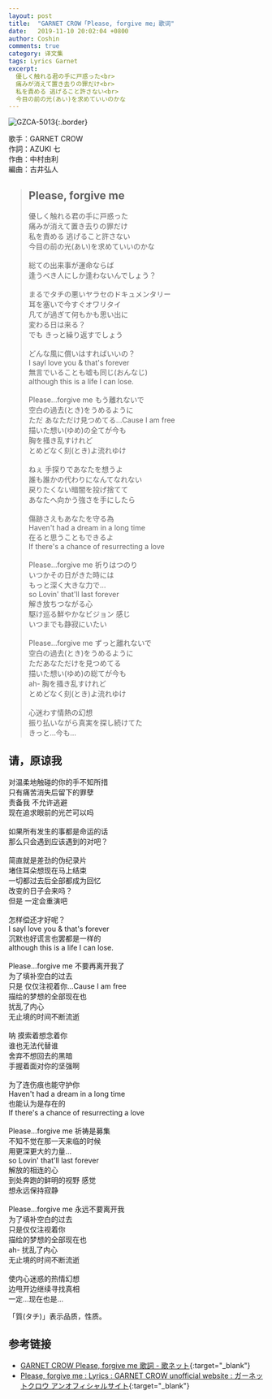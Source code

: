 ```yaml
---
layout: post
title:  "GARNET CROW「Please, forgive me」歌词"
date:   2019-11-10 20:02:04 +0800
author: Coshin
comments: true
category: 译文集
tags: Lyrics Garnet
excerpt:
  優しく触れる君の手に戸惑った<br>
  痛みが消えて置き去りの罪だけ<br>
  私を責める 逃げること許さない<br>
  今目の前の光(あい)を求めていいのかな
---
```

![GZCA-5013](https://ganekuro.github.io/images/discography/album/GZCA-5013.jpg){:.border}

歌手：GARNET CROW<br>
作詞：AZUKI 七<br>
作曲：中村由利<br>
編曲：古井弘人

<blockquote class="original">
  <h2>Please, forgive me</h2>
  <p>
    優しく触れる君の手に戸惑った<br>
    痛みが消えて置き去りの罪だけ<br>
    私を責める 逃げること許さない<br>
    今目の前の光(あい)を求めていいのかな<br>
    <br>
    総ての出来事が運命ならば<br>
    逢うべき人にしか逢わないんでしょう？<br>
    <br>
    まるでタチの悪いヤラセのドキュメンタリー<br>
    耳を塞いで今すぐオワリタイ<br>
    凡てが過ぎて何もかも思い出に<br>
    変わる日は来る？<br>
    でも きっと繰り返すでしょう<br>
    <br>
    どんな風に償いはすればいいの？<br>
    I sayl love you & that's forever<br>
    無言でいることも嘘も同じ(おんなじ)<br>
    although this is a life I can lose.<br>
    <br>
    Please...forgive me もう離れないで<br>
    空白の過去(とき)をうめるように<br>
    ただ あなただけ見つめてる…Cause I am free<br>
    描いた想い(ゆめ)の全てが今も<br>
    胸を掻き乱すけれど<br>
    とめどなく刻(とき)よ流れゆけ<br>
    <br>
    ねぇ 手探りであなたを想うよ<br>
    誰も誰かの代わりになんてなれない<br>
    戻りたくない暗闇を投げ捨てて<br>
    あなたへ向かう強さを手にしたら<br>
    <br>
    傷跡さえもあなたを守る為<br>
    Haven't had a dream in a long time<br>
    在ると思うこともできるよ<br>
    If there's a chance of resurrecting a love<br>
    <br>
    Please...forgive me 祈りはつのり<br>
    いつかその日がきた時には<br>
    もっと深く大きな力で…<br>
    so Lovin' that'll last forever<br>
    解き放ちつながる心<br>
    駆け巡る鮮やかなビジョン 感じ<br>
    いつまでも静寂にいたい<br>
    <br>
    Please...forgive me ずっと離れないで<br>
    空白の過去(とき)をうめるように<br>
    ただあなただけを見つめてる<br>
    描いた想い(ゆめ)の総てが今も<br>
    ah- 胸を掻き乱すけれど<br>
    とめどなく刻(とき)よ流れゆけ<br>
    <br>
    心迷わす情熱の幻想<br>
    振り払いながら真実を探し続けてた<br>
    きっと…今も…
  </p>
</blockquote>

<div class="translation">
  <h2>请，原谅我</h2>
  <p>
    对温柔地触碰的你的手不知所措<br>
    只有痛苦消失后留下的罪孽<br>
    责备我 不允许逃避<br>
    现在追求眼前的光芒可以吗<br>
    <br>
    如果所有发生的事都是命运的话<br>
    那么只会遇到应该遇到的对吧？<br>
    <br>
    简直就是差劲的伪纪录片<br>
    堵住耳朵想现在马上结束<br>
    一切都过去后全部都成为回忆<br>
    改变的日子会来吗？<br>
    但是 一定会重演吧<br>
    <br>
    怎样偿还才好呢？<br>
    I sayl love you & that's forever<br>
    沉默也好谎言也罢都是一样的<br>
    although this is a life I can lose.<br>
    <br>
    Please...forgive me 不要再离开我了<br>
    为了填补空白的过去<br>
    只是 仅仅注视着你…Cause I am free<br>
    描绘的梦想的全部现在也<br>
    扰乱了内心<br>
    无止境的时间不断流逝<br>
    <br>
    呐 摸索着想念着你<br>
    谁也无法代替谁<br>
    舍弃不想回去的黑暗<br>
    手握着面对你的坚强啊<br>
    <br>
    为了连伤痕也能守护你<br>
    Haven't had a dream in a long time<br>
    也能认为是存在的<br>
    If there's a chance of resurrecting a love<br>
    <br>
    Please...forgive me 祈祷是募集<br>
    不知不觉在那一天来临的时候<br>
    用更深更大的力量…<br>
    so Lovin' that'll last forever<br>
    解放的相连的心<br>
    到处奔跑的鲜明的视野 感觉<br>
    想永远保持寂静<br>
    <br>
    Please...forgive me 永远不要离开我<br>
    为了填补空白的过去<br>
    只是仅仅注视着你<br>
    描绘的梦想的全部现在也<br>
    ah- 扰乱了内心<br>
    无止境的时间不断流逝<br>
    <br>
    使内心迷惑的热情幻想<br>
    边甩开边继续寻找真相<br>
    一定…现在也是…
  </p>
</div>

「質(タチ)」表示品质，性质。

## 参考链接

* [GARNET CROW Please, forgive me 歌詞 - 歌ネット](https://www.uta-net.com/song/20140/){:target="_blank"}
* [Please, forgive me : Lyrics : GARNET CROW unofficial website : ガーネットクロウ アンオフィシャルサイト](https://ganekuro.github.io/lyrics/original/Please,-forgive-me.html){:target="_blank"}
